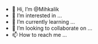 - 👋 Hi, I’m @Mihkalik
- 👀 I’m interested in ...
- 🌱 I’m currently learning ...
- 💞️ I’m looking to collaborate on ...
- 📫 How to reach me ...

<!---
Mihkalik/Mihkalik is a ✨ special ✨ repository because its `README.md` (this file) appears on your GitHub profile.
You can click the Preview link to take a look at your changes.
--->
